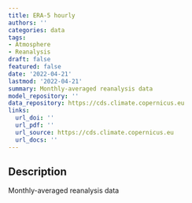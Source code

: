 ```yaml
---
title: ERA-5 hourly
authors: ''
categories: data
tags:
- Atmosphere
- Reanalysis
draft: false
featured: false
date: '2022-04-21'
lastmod: '2022-04-21'
summary: Monthly-averaged reanalysis data
model_repository: ''
data_repository: https://cds.climate.copernicus.eu
links:
  url_doi: ''
  url_pdf: ''
  url_source: https://cds.climate.copernicus.eu
  url_docs: ''
---
```


## Description

Monthly-averaged reanalysis data

